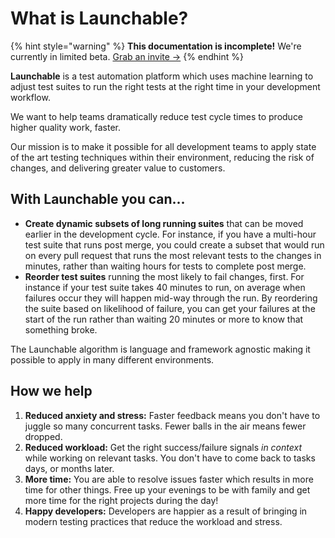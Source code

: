 # What is Launchable?

{% hint style="warning" %}
**This documentation is incomplete!** We're currently in limited beta. [Grab an invite →](https://www.launchableinc.com/invite)
{% endhint %}

**Launchable** is a test automation platform which uses machine learning to adjust test suites to run the right tests at the right time in your development workflow.

We want to help teams dramatically reduce test cycle times to produce higher quality work, faster.

Our mission is to make it possible for all development teams to apply state of the art testing techniques within their environment, reducing the risk of changes, and delivering greater value to customers.

## With Launchable you can...

* **Create dynamic subsets of long running suites** that can be moved earlier in the development cycle. For instance, if you have a multi-hour test suite that runs post merge, you could create a subset that would run on every pull request that runs the most relevant tests to the changes in minutes, rather than waiting hours for tests to complete post merge.
* **Reorder test suites** running the most likely to fail changes, first. For instance if your test suite takes 40 minutes to run, on average when failures occur they will happen mid-way through the run. By reordering the suite based on likelihood of failure, you can get your failures at the start of the run rather than waiting 20 minutes or more to know that something broke.

The Launchable algorithm is language and framework agnostic making it possible to apply in many different environments.

## How we help

1. **Reduced anxiety and stress:** Faster feedback means you don't have to juggle so many concurrent tasks. Fewer balls in the air means fewer dropped.
2. **Reduced workload:** Get the right success/failure signals _in context_ while working on relevant tasks. You don't have to come back to tasks days, or months later.
3. **More time:** You are able to resolve issues faster which results in more time for other things. Free up your evenings to be with family and get more time for the right projects during the day!
4. **Happy developers:** Developers are happier as a result of bringing in modern testing practices that reduce the workload and stress.

